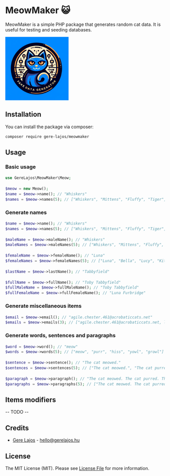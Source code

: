 # MeowMaker 😺

MeowMaker is a simple PHP package that generates random cat data. It is useful for testing and seeding databases.

<img src="assets/logo.webp" alt="MeowMaker Logo" width="200"/>

## Installation

You can install the package via composer:

```bash
composer require gere-lajos/meowmaker
```

## Usage

### Basic usage
```php
use GereLajos\MeowMaker\Meow;

$meow = new Meow();
$name = $meow->name(); // "Whiskers"
$names = $meow->names(5); // ["Whiskers", "Mittens", "Fluffy", "Tiger", "Smokey"]
```

### Generate names
```php
$name = $meow->name(); // "Whiskers"
$names = $meow->names(5); // ["Whiskers", "Mittens", "Fluffy", "Tiger", "Smokey"]

$maleName = $meow->maleName(); // "Whiskers"
$maleNames = $meow->maleNames(5); // ["Whiskers", "Mittens", "Fluffy", "Tiger", "Smokey"]

$femaleName = $meow->femaleName(); // "Luna"
$femaleNames = $meow->femaleNames(5); // ["Luna", "Bella", "Lucy", "Kitty", "Daisy"]

$lastName = $meow->lastName(); // "Tabbyfield"

$fullName = $meow->fullName(); // "Toby Tabbyfield"
$fullMaleName = $meow->fullMaleName(); // "Toby Tabbyfield"
$fullFemaleName = $meow->fullFemaleName(); // "Luna Furbridge"
```

### Generate miscellaneous items
```php
$email = $meow->email(); // "agile.chester.461@acrobaticcats.net"
$emails = $meow->emails(3); // ["agile.chester.461@acrobaticcats.net, leaping.phoebe.763@dociledome.com, soft.ruby.261@agilealley.io"]
```

### Generate words, sentences and paragraphs
```php
$word = $meow->word(); // "meow"
$words = $meow->words(5); // ["meow", "purr", "hiss", "yowl", "growl"]

$sentence = $meow->sentence(); // "The cat meowed."
$sentences = $meow->sentences(5); // ["The cat meowed.", "The cat purred.", "The cat hissed.", "The cat yowled.", "The cat growled."]

$paragraph = $meow->paragraph(); // "The cat meowed. The cat purred. The cat hissed."
$paragraphs = $meow->paragraphs(5); // ["The cat meowed. The cat purred. The cat hissed.", "The cat yowled. The cat growled. The cat meowed.", "The cat purred. The cat hissed. The cat yowled.", "The cat growled. The cat meowed. The cat purred.", "The cat hissed. The cat yowled. The cat growled."]
```

## Items modifiers
-- TODO --

## Credits

- [Gere Lajos](https://github.com/gere-lajos) - hello@gerelajos.hu

## License

The MIT License (MIT). Please see [License File](LICENSE.md) for more information.
